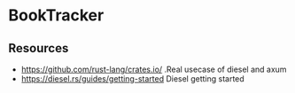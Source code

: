 # BookTracker

## Resources
- https://github.com/rust-lang/crates.io/ .Real usecase of diesel and axum
- https://diesel.rs/guides/getting-started Diesel getting started
